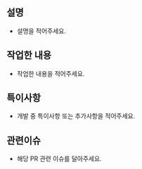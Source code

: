 ## 설명

- 설명을 적어주세요.

## 작업한 내용

- 작업한 내용을 적어주세요.

## 특이사항

- 개발 중 특이사항 또는 추가사항을 적어주세요.

## 관련이슈

- 해당 PR 관련 이슈를 달아주세요.
